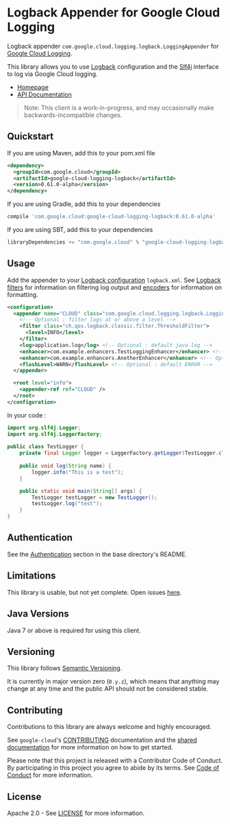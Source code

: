 Logback Appender for Google Cloud Logging
=========================================

Logback appender `com.google.cloud.logging.logback.LoggingAppender` for
[Google Cloud Logging](https://cloud.google.com/logging/).

This library allows you to use [Logback](https://logback.qos.ch/) configuration and the [Slf4j](https://www.slf4j.org/) interface to log via Google Cloud logging.

-  [Homepage](https://googlecloudplatform.github.io/google-cloud-java/)
-  [API Documentation](https://googlecloudplatform.github.io/google-cloud-java/google-cloud-clients/apidocs/index.html?com/google/cloud/logging/logback/LoggingAppender.html)

> Note: This client is a work-in-progress, and may occasionally
> make backwards-incompatible changes.

Quickstart
----------

[//]: # ({x-version-update-start:google-cloud-logging-logback:released})
If you are using Maven, add this to your pom.xml file
```xml
<dependency>
  <groupId>com.google.cloud</groupId>
  <artifactId>google-cloud-logging-logback</artifactId>
  <version>0.61.0-alpha</version>
</dependency>
```
If you are using Gradle, add this to your dependencies
```Groovy
compile 'com.google.cloud:google-cloud-logging-logback:0.61.0-alpha'
```
If you are using SBT, add this to your dependencies
```Scala
libraryDependencies += "com.google.cloud" % "google-cloud-logging-logback" % "0.61.0-alpha"
```
[//]: # ({x-version-update-end})

Usage 
-----

Add the appender to your [Logback configuration](https://logback.qos.ch/manual/configuration.html) `logback.xml`.
See [Logback filters](https://logback.qos.ch/manual/filters.html#thresholdFilter) for information on filtering log output and
 [encoders](https://logback.qos.ch/manual/encoders.html) for information on formatting.


```xml
<configuration>
  <appender name="CLOUD" class="com.google.cloud.logging.logback.LoggingAppender">
    <!-- Optional : filter logs at or above a level -->
    <filter class="ch.qos.logback.classic.filter.ThresholdFilter">
      <level>INFO</level>
    </filter>
    <log>application.log</log> <!-- Optional : default java.log -->
    <enhancer>com.example.enhancers.TestLoggingEnhancer</enhancer> <!-- Optional -->
    <enhancer>com.example.enhancers.AnotherEnhancer</enhancer> <!-- Optional -->
    <flushLevel>WARN</flushLevel> <!-- Optional : default ERROR -->
  </appender>

  <root level="info">
    <appender-ref ref="CLOUD" />
  </root>
</configuration>
```

In your code :

```java
import org.slf4j.Logger;
import org.slf4j.LoggerFactory;
 
public class TestLogger {
    private final Logger logger = LoggerFactory.getLogger(TestLogger.class);
 
    public void log(String name) {
        logger.info("This is a test");
    }

    public static void main(String[] args) {
        TestLogger testLogger = new TestLogger();
        testLogger.log("test");
    }
}
```


Authentication
--------------

See the [Authentication](https://github.com/GoogleCloudPlatform/google-cloud-java#authentication)
section in the base directory's README.


Limitations
-----------

This library is usable, but not yet complete.
Open issues [here](https://github.com/GoogleCloudPlatform/google-cloud-java/issues?q=is%3Aissue+is%3Aopen+label%3A%22logging-logback%22).


Java Versions
-------------

Java 7 or above is required for using this client.

Versioning
----------

This library follows [Semantic Versioning](http://semver.org/).

It is currently in major version zero (``0.y.z``), which means that anything
may change at any time and the public API should not be considered
stable.

Contributing
------------

Contributions to this library are always welcome and highly encouraged.

See `google-cloud`'s [CONTRIBUTING] documentation and the
[shared documentation](https://github.com/GoogleCloudPlatform/gcloud-common/blob/master/contributing/readme.md#how-to-contribute-to-gcloud)
for more information on how to get started.

Please note that this project is released with a Contributor Code of Conduct.
By participating in this project you agree to abide by its terms. See
[Code of Conduct][code-of-conduct] for more information.

License
-------
Apache 2.0 - See [LICENSE] for more information.


[CONTRIBUTING]:https://github.com/GoogleCloudPlatform/google-cloud-java/blob/master/CONTRIBUTING.md
[code-of-conduct]:https://github.com/GoogleCloudPlatform/google-cloud-java/blob/master/CODE_OF_CONDUCT.md#contributor-code-of-conduct
[LICENSE]: https://github.com/GoogleCloudPlatform/google-cloud-java/blob/master/LICENSE
[TESTING]: https://github.com/GoogleCloudPlatform/google-cloud-java/blob/master/TESTING.md#testing-code-that-uses-storage
[cloud-platform]: https://cloud.google.com/

[cloud-logging]: https://cloud.google.com/logging/
[cloud-logging-docs]: https://cloud.google.com/logging/docs/overview
